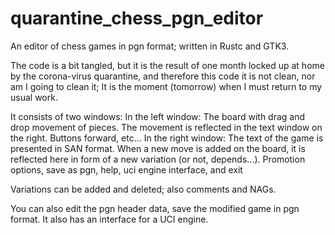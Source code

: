 # quarantine_chess_pgn_editor

An editor of chess games in pgn format; written in Rustc and GTK3.

The code is a bit tangled, but it is the result of one month locked up at home by the corona-virus quarantine, and therefore this code it is not clean, nor am I going to clean it; It is the moment (tomorrow) when I must return to my usual work.

It consists of two windows:
In the left window: The board with drag and drop movement of pieces. The movement is reflected in the text window on the right. Buttons forward, etc...
In the right window: The text of the game is presented in SAN format. When a new move is added on the board, it is reflected here in form of a new variation (or not, depends...). Promotion options, save as pgn, help, uci engine interface, and exit


Variations can be added and deleted; also comments and NAGs.

You can also edit the pgn header data, save the modified game in pgn format. It also has an interface for a UCI engine. 
